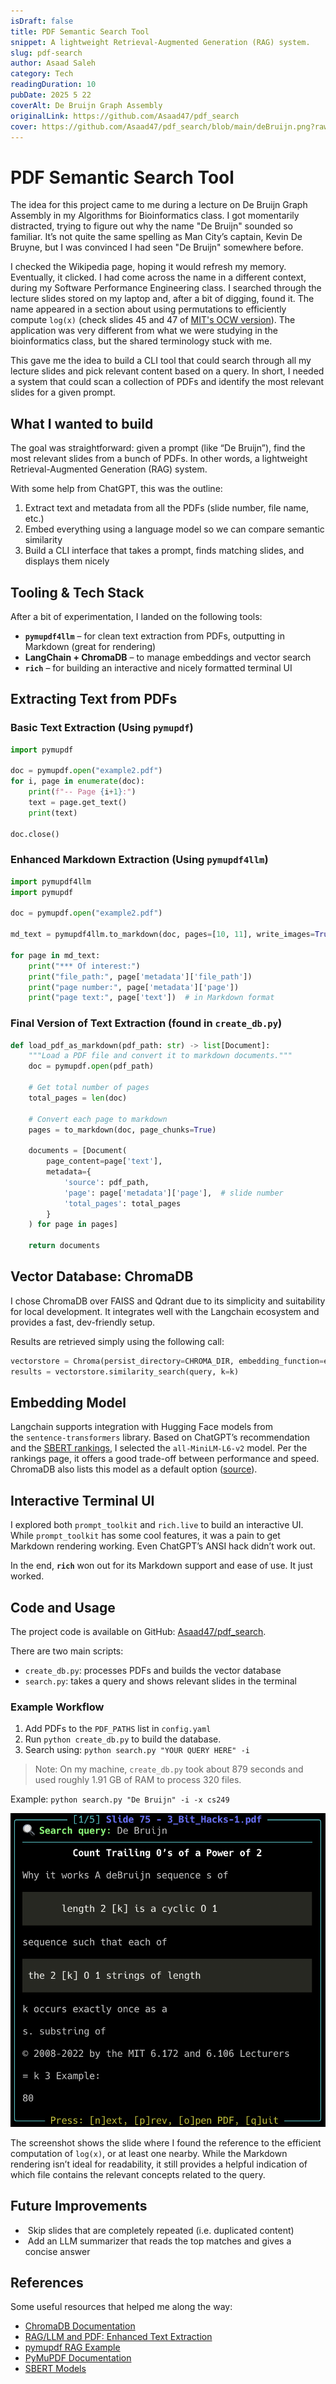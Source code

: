 ```yaml
---
isDraft: false
title: PDF Semantic Search Tool
snippet: A lightweight Retrieval-Augmented Generation (RAG) system.
slug: pdf-search
author: Asaad Saleh
category: Tech
readingDuration: 10
pubDate: 2025 5 22
coverAlt: De Bruijn Graph Assembly
originalLink: https://github.com/Asaad47/pdf_search
cover: https://github.com/Asaad47/pdf_search/blob/main/deBruijn.png?raw=true
---
```


# PDF Semantic Search Tool

The idea for this project came to me during a lecture on De Bruijn Graph Assembly in my Algorithms for Bioinformatics class. I got momentarily distracted, trying to figure out why the name "De Bruijn" sounded so familiar. It’s not quite the same spelling as Man City’s captain, Kevin De Bruyne, but I was convinced I had seen "De Bruijn" somewhere before.

I checked the Wikipedia page, hoping it would refresh my memory. Eventually, it clicked. I had come across the name in a different context, during my Software Performance Engineering class. I searched through the lecture slides stored on my laptop and, after a bit of digging, found it. The name appeared in a section about using permutations to efficiently compute `log(x)` (check slides 45 and 47 of [MIT's OCW version](https://ocw.mit.edu/courses/6-172-performance-engineering-of-software-systems-fall-2018/resources/mit6_172f18_lec3/)). The application was very different from what we were studying in the bioinformatics class, but the shared terminology stuck with me.

This gave me the idea to build a CLI tool that could search through all my lecture slides and pick relevant content based on a query. In short, I needed a system that could scan a collection of PDFs and identify the most relevant slides for a given prompt.

## What I wanted to build

The goal was straightforward: given a prompt (like “De Bruijn”), find the most relevant slides from a bunch of PDFs. In other words, a lightweight Retrieval-Augmented Generation (RAG) system.

With some help from ChatGPT, this was the outline:

1. Extract text and metadata from all the PDFs (slide number, file name, etc.)
2. Embed everything using a language model so we can compare semantic similarity
3. Build a CLI interface that takes a prompt, finds matching slides, and displays them nicely

## Tooling & Tech Stack

After a bit of experimentation, I landed on the following tools:

- **`pymupdf4llm`** – for clean text extraction from PDFs, outputting in Markdown (great for rendering)
- **LangChain + ChromaDB** – to manage embeddings and vector search
- **`rich`** – for building an interactive and nicely formatted terminal UI

## Extracting Text from PDFs

### Basic Text Extraction (Using `pymupdf`)

```python
import pymupdf

doc = pymupdf.open("example2.pdf")
for i, page in enumerate(doc):
    print(f"-- Page {i+1}:")
    text = page.get_text()
    print(text)

doc.close()
```

### Enhanced Markdown Extraction (Using `pymupdf4llm`)

```python
import pymupdf4llm
import pymupdf

doc = pymupdf.open("example2.pdf")

md_text = pymupdf4llm.to_markdown(doc, pages=[10, 11], write_images=True, page_chunks=True)

for page in md_text:
    print("*** Of interest:")
    print("file_path:", page['metadata']['file_path'])
    print("page number:", page['metadata']['page'])
    print("page text:", page['text'])  # in Markdown format
```

### Final Version of Text Extraction (found in `create_db.py`)

```python
def load_pdf_as_markdown(pdf_path: str) -> list[Document]:
    """Load a PDF file and convert it to markdown documents."""
    doc = pymupdf.open(pdf_path)
 
    # Get total number of pages
    total_pages = len(doc)
 
    # Convert each page to markdown
    pages = to_markdown(doc, page_chunks=True)
 
    documents = [Document(
        page_content=page['text'],
        metadata={
            'source': pdf_path,
            'page': page['metadata']['page'],  # slide number
            'total_pages': total_pages
        }
    ) for page in pages]
 
    return documents
```

## Vector Database: ChromaDB

I chose ChromaDB over FAISS and Qdrant due to its simplicity and suitability for local development. It integrates well with the Langchain ecosystem and provides a fast, dev-friendly setup.

Results are retrieved simply using the following call:

```python
vectorstore = Chroma(persist_directory=CHROMA_DIR, embedding_function=embedding_model)
results = vectorstore.similarity_search(query, k=k)
```

## Embedding Model

Langchain supports integration with Hugging Face models from the `sentence-transformers` library. Based on ChatGPT’s recommendation and the [SBERT rankings](https://sbert.net/docs/sentence_transformer/pretrained_models.html), I selected the `all-MiniLM-L6-v2` model. Per the rankings page, it offers a good trade-off between performance and speed. ChromaDB also lists this model as a default option ([source](https://docs.trychroma.com/docs/collections/configure#embedding-function-configuration)).

## Interactive Terminal UI

I explored both `prompt_toolkit` and `rich.live` to build an interactive UI. While `prompt_toolkit` has some cool features, it was a pain to get Markdown rendering working. Even ChatGPT’s ANSI hack didn’t work out.

In the end, **`rich`** won out for its Markdown support and ease of use. It just worked.

## Code and Usage

The project code is available on GitHub: [Asaad47/pdf_search](https://github.com/Asaad47/pdf_search).

There are two main scripts:

- `create_db.py`: processes PDFs and builds the vector database
- `search.py`: takes a query and shows relevant slides in the terminal

### Example Workflow

1. Add PDFs to the `PDF_PATHS` list in `config.yaml`
2. Run `python create_db.py` to build the database.
3. Search using:
`python search.py "YOUR QUERY HERE" -i`

> Note: On my machine, `create_db.py` took about 879 seconds and used roughly 1.91 GB of RAM to process 320 files.

Example:
`python search.py "De Bruijn" -i -x cs249`

![De Bruijn Graph Assembly](../../assets/deBruijn.png)

The screenshot shows the slide where I found the reference to the efficient computation of `log(x)`, or at least one nearby. While the Markdown rendering isn’t ideal for readability, it still provides a helpful indication of which file contains the relevant concepts related to the query.

## Future Improvements

-  Skip slides that are completely repeated (i.e. duplicated content)
-  Add an LLM summarizer that reads the top matches and gives a concise answer

## References

Some useful resources that helped me along the way:

- [ChromaDB Documentation](https://docs.trychroma.com/docs/overview/introduction)
- [RAG/LLM and PDF: Enhanced Text Extraction](https://artifex.com/blog/rag-llm-and-pdf-enhanced-text-extraction)
- [pymupdf RAG Example](https://github.com/pymupdf/RAG/blob/main/examples/country-capitals/country-capitals.py)
- [PyMuPDF Documentation](https://pymupdf.readthedocs.io/en/latest/rag.html)
- [SBERT Models](https://sbert.net/docs/sentence_transformer/pretrained_models.html)
